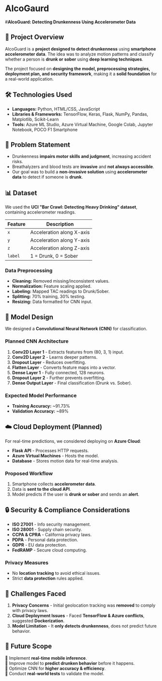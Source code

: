 # AlcoGaurd


#**AlcoGuard: Detecting Drunkenness Using Accelerometer Data**

## 📌 Project Overview
AlcoGuard is a **project designed to detect drunkenness** using **smartphone accelerometer data**. The idea was to analyze motion patterns and classify whether a person is **drunk or sober** using **deep learning techniques**.

The project focused on **designing the model, preprocessing strategies, deployment plan, and security framework**, making it a **solid foundation** for a real-world application.

## 🛠 Technologies Used
- **Languages:** Python, HTML/CSS, JavaScript  
- **Libraries & Frameworks:** TensorFlow, Keras, Flask, NumPy, Pandas, Matplotlib, Scikit-Learn  
- **Tools:** Azure ML Studio, Azure Virtual Machine, Google Colab, Jupyter Notebook, POCO F1 Smartphone  

## 📖 Problem Statement
- Drunkenness **impairs motor skills and judgment**, increasing accident risks.
- Breathalyzers and blood tests are **invasive** and **not always accessible**.
- Our goal was to build a **non-invasive solution** using **accelerometer data** to detect if someone is **drunk**.

## 📊 Dataset
We used the **UCI "Bar Crawl: Detecting Heavy Drinking" dataset**, containing accelerometer readings.

| Feature | Description |
|---------|-------------|
| `x` | Acceleration along X-axis |
| `y` | Acceleration along Y-axis |
| `z` | Acceleration along Z-axis |
| `label` | 1 = Drunk, 0 = Sober |

### **Data Preprocessing**
- **Cleaning:** Removed missing/inconsistent values.
- **Normalization:** Feature scaling applied.
- **Labeling:** Mapped TAC readings to Drunk/Sober.
- **Splitting:** 70% training, 30% testing.
- **Resizing:** Data formatted for CNN input.

## 🧠 Model Design
We designed a **Convolutional Neural Network (CNN)** for classification.

### **Planned CNN Architecture**
1. **Conv2D Layer 1** - Extracts features from (80, 3, 1) input.
2. **Conv2D Layer 2** - Learns deeper patterns.
3. **Dropout Layer** - Reduces overfitting.
4. **Flatten Layer** - Converts feature maps into a vector.
5. **Dense Layer 1** - Fully connected, 128 neurons.
6. **Dropout Layer 2** - Further prevents overfitting.
7. **Dense Output Layer** - Final classification (Drunk vs. Sober).

### **Expected Model Performance**
- **Training Accuracy:** ~91.73%
- **Validation Accuracy:** ~89%

## ☁️ Cloud Deployment (Planned)
For real-time predictions, we considered deploying on **Azure Cloud**:

- **Flask API** - Processes HTTP requests.
- **Azure Virtual Machines** - Hosts the model.
- **Database** - Stores motion data for real-time analysis.

### **Proposed Workflow**
1. Smartphone collects **accelerometer data**.
2. Data is **sent to the cloud API**.
3. Model predicts if the user is **drunk or sober** and sends an **alert**.

## 🔒 Security & Compliance Considerations
- **ISO 27001** - Info security management.
- **ISO 28001** - Supply chain security.
- **CCPA & CPRA** - California privacy laws.
- **PDPA** - Personal data protection.
- **GDPR** - EU data protection.
- **FedRAMP** - Secure cloud computing.

### **Privacy Measures**
- No **location tracking** to avoid ethical issues.
- Strict **data protection** rules applied.

## 🚧 Challenges Faced
1. **Privacy Concerns** - Initial geolocation tracking was **removed** to comply with privacy laws.
2. **Cloud Deployment Issues** - Faced **TensorFlow & Azure conflicts**, suggested **Dockerization**.
3. **Model Limitation** - It **only detects drunkenness**, does not predict future behavior.


## 🚀 Future Scope
🔹 Implement **real-time mobile inference**.  
🔹 Improve model to **predict drunken behavior** before it happens.  
🔹 Optimize CNN for **higher accuracy & efficiency**.  
🔹 Conduct **real-world tests** to validate the model.


